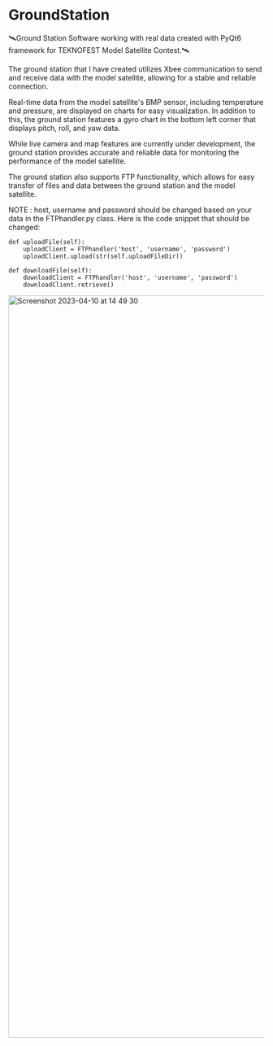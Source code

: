 # GroundStation
🛰️Ground Station Software working with real data created with PyQt6 framework for TEKNOFEST Model Satellite Contest.🛰️

The ground station that I have created utilizes Xbee communication to send and receive data with the model satellite, allowing for a stable and reliable connection. 

Real-time data from the model satellite's BMP sensor, including temperature and pressure, are displayed on charts for easy visualization. In addition to this, the ground station features a gyro chart in the bottom left corner that displays pitch, roll, and yaw data. 

While live camera and map features are currently under development, the ground station provides accurate and reliable data for monitoring the performance of the model satellite.

The ground station also supports FTP functionality, which allows for easy transfer of files and data between the ground station and the model satellite.

NOTE : host, username and password should be changed based on your data in the FTPhandler.py class. Here is the code snippet that should be changed: 

    def uploadFile(self):
        uploadClient = FTPhandler('host', 'username', 'password')
        uploadClient.upload(str(self.uploadFileDir))

    def downloadFile(self):
        downloadClient = FTPhandler('host', 'username', 'password')
        downloadClient.retrieve()
        


<img width="1460" alt="Screenshot 2023-04-10 at 14 49 30" src="https://user-images.githubusercontent.com/102544533/230896281-642d6f66-a4ba-4c05-9a32-88c44b33bf6e.png">
